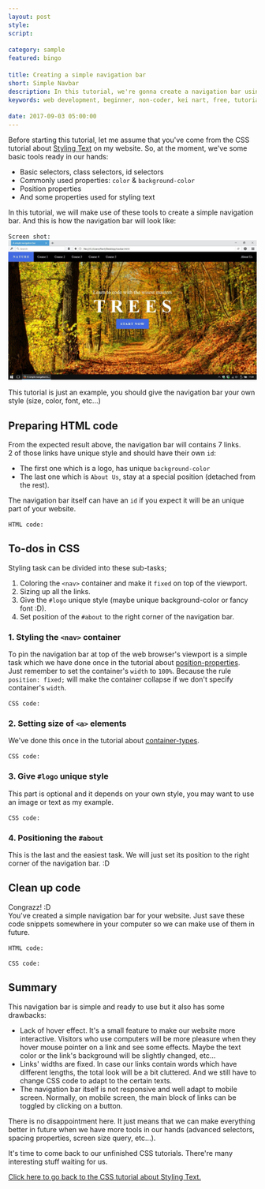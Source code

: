 ```yaml
---
layout: post
style:
script:

category: sample
featured: bingo

title: Creating a simple navigation bar
short: Simple Navbar
description: In this tutorial, we're gonna create a navigation bar using HTML and CSS. <br>This tutorial is a part of the 8th CSS tutorial on my website. <br>Please, be sure of handling basic stuff. :D
keywords: web development, beginner, non-coder, kei nart, free, tutorial, coding, programming, code nart, simple, sample, navigation, bar, nav, navbar, html, css

date: 2017-09-03 05:00:00
---
```


Before starting this tutorial, let me assume that you've come from the CSS
tutorial about
[Styling Text](https://codenart.github.io/css/2017/08/24/css-8-styling-text.html "ext")
on my website. So, at the moment, we've some basic tools ready in our hands:

- Basic selectors, class selectors, id selectors
- Commonly used properties: `color` & `background-color`
- Position properties
- And some properties used for styling text

In this tutorial, we will make use of these tools to create a simple navigation
bar. And this is how the navigation bar will look like:

`Screen shot:`
![navigation bar](/images/sample/1/nature.jpg)

This tutorial is just an example, you should give the navigation bar your own
style (size, color, font, etc...)

## Preparing HTML code

From the expected result above, the navigation bar will contains 7 links.  
2 of those links have unique style and should have their own `id`:  

- The first one which is a logo, has unique `background-color`
- The last one which is `About Us`, stay at a special position (detached from
the rest).

The navigation bar itself can have an `id` if you expect it will be an unique
part of your website.

`HTML code:`
<script src="https://gist.github.com/codenart/4d742c66fae65b1b0ac0234b2b7ec023.js">
</script>

## To-dos in CSS

Styling task can be divided into these sub-tasks;

1. Coloring the `<nav>` container and make it `fixed` on top of the viewport.
2. Sizing up all the links.
3. Give the `#logo` unique style (maybe unique background-color or fancy font :D).
4. Set position of the `#about` to the right corner of the navigation bar.

### 1. Styling the `<nav>` container

To pin the navigation bar at top of the web browser's viewport is a simple task
which we have done once in the tutorial about
[position-properties](https://codenart.github.io/css/2017/08/24/css-7-position-properties.html#using-position-fixed "ext").  
Just remember to set the container's `width` to `100%`. Because the rule
`position: fixed;` will make the container collapse if we don't specify
container's `width`.

`CSS code:`
<script src="https://gist.github.com/codenart/17f311aad4518fe51174f0d9c0304dca.js">
</script>

### 2. Setting size of `<a>` elements

We've done this once in the tutorial about
[container-types](https://codenart.github.io/css/2017/08/24/css-4-container-types.html#changing-type-of-a-container "ext").

`CSS code:`
<script src="https://gist.github.com/codenart/bd3d7d28c1fca22eaf86e3e20cb7a5f3.js">
</script>

### 3. Give `#logo` unique style

This part is optional and it depends on your own style, you may want to use an
image or text as my example.

`CSS code:`
<script src="https://gist.github.com/codenart/a81aee456a27710a997d07dea5587f37.js">
</script>

### 4. Positioning the `#about`

This is the last and the easiest task. We will just set its position to the
right corner of the navigation bar. :D
<script src="https://gist.github.com/codenart/0ac744a10d88dcff04d4fc4e7e8de7d7.js">
</script>

## Clean up code

Congrazz! :D  
You've created a simple navigation bar for your website. Just save these code
snippets somewhere in your computer so we can make use of them in future.

`HTML code:`
<script src="https://gist.github.com/codenart/4d742c66fae65b1b0ac0234b2b7ec023.js">
</script>

`CSS code:`
<script src="https://gist.github.com/codenart/152184d913361baf449dc1ad324649e7.js">
</script>

## Summary

This navigation bar is simple and ready to use but it also has some drawbacks:

- Lack of hover effect. It's a small feature to make our website more interactive.
Visitors who use computers will be more pleasure when they hover mouse pointer
on a link and see some effects. Maybe the text color or the link's background
will be slightly changed, etc...
- Links' widths are fixed. In case our links contain words which have different
lengths, the total look will be a bit cluttered. And we still have to change CSS
code to adapt to the certain texts.
- The navigation bar itself is not responsive and well adapt to mobile screen.
Normally, on mobile screen, the main block of links can be toggled by clicking
on a button.

There is no disappointment here. It just means that we can make everything
better in future when we have more tools in our hands (advanced selectors,
spacing properties, screen size query, etc...).

It's time to come back to our unfinished CSS tutorials. There're many interesting
stuff waiting for us.

[Click here to go back to the CSS tutorial about Styling Text.](https://codenart.github.io/css/2017/08/24/css-8-styling-text.html#create-a-simple-navigation-bar "ext")
